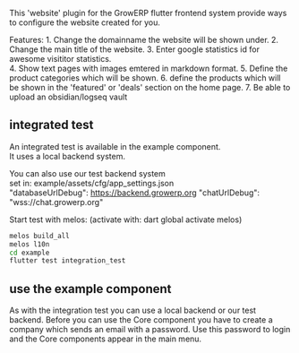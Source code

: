 This 'website' plugin for the GrowERP flutter frontend system
provide ways to configure the website created for you.  

Features:
    1. Change the domainname the website will be shown under.
    2. Change the main title of the website.
    3. Enter google statistics id for awesome visititor statistics.  
    4. Show text pages with images emtered in markdown format.
    5. Define the product categories which will be shown.
    6. define the products which will be shown in the 'featured' or 'deals' section on the home page.
    7. Be able to upload an obsidian/logseq vault
 
## integrated test
An integrated test is available in the example component.  
It uses a local backend system.

You can also use our test backend system   
    set in: example/assets/cfg/app_settings.json  
        "databaseUrlDebug": https://backend.growerp.org
        "chatUrlDebug": "wss://chat.growerp.org"

Start test with melos: (activate with: dart global activate melos) 
```sh
melos build_all
melos l10n
cd example
flutter test integration_test
```
## use the example component
As with the integration test you can use a local backend or our test backend.
Before you can use the Core component you have to create a company which sends an email with a password. Use this password to login and the Core components appear in the main menu.

